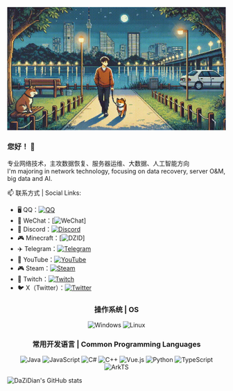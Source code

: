 <div align="center">
  <!-- 修正图片链接格式 -->
  <img src="https://raw.githubusercontent.com/DaZiDian/DaZiDian/main/me.gif" style="width: auto; height: auto;">
</div>

### 您好！ 👋
专业网络技术，主攻数据恢复、服务器运维、大数据、人工智能方向  
I'm majoring in network technology, focusing on data recovery, server O&M, big data and AI.

📫 联系方式 | Social Links:
- 🖥️ QQ：[![QQ](https://img.shields.io/badge/2489043224-%23B92B27.svg?logo=QQ&logoColor=white)](http://wpa.qq.com/msgrd?v=3&uin=2489043224&site=qq&menu=yes)
- 📱 WeChat：[![WeChat](https://img.shields.io/badge/ZiDianSun2007-%88CC00.svg?logo=WeChat&logoColor=white)]
- 💬 Discord：[![Discord](https://img.shields.io/badge/daz1d1an-%235865F2.svg?logo=Discord&logoColor=white)](https://discordapp.com/users/daz1d1an)
- 🎮 Minecraft：[![DZID](https://img.shields.io/badge/DZID-%2300FF00.svg)]
- ✈️ Telegram：[![Telegram](https://img.shields.io/badge/@daz1d1an-%230088CC.svg?logo=Telegram&logoColor=white)](https://t.me/daz1d1an)
- 🎥 YouTube：[![YouTube](https://img.shields.io/badge/@dazidian-%23FF0000.svg?logo=YouTube&logoColor=white)](https://www.youtube.com/channel/@dazidian)
- 🎮 Steam：[![Steam](https://img.shields.io/badge/DaZiDian-%23000000.svg?logo=steam&logoColor=white)](https://steamcommunity.com/id/DaZiDian)
- 🎥 Twitch：[![Twitch](https://img.shields.io/badge/dazidian-%239146FF.svg?logo=Twitch&logoColor=white)](https://www.twitch.tv/dazidian)
- 🐦 X（Twitter）：[![Twitter](https://img.shields.io/badge/dazidian-%23000000.svg?logo=x&logoColor=white)](https://x.com/dazidian)

<div align="center">

### 操作系统 | OS
![Windows](https://img.shields.io/badge/Windows-0078D6?logo=microsoft&logoColor=white)
![Linux](https://img.shields.io/badge/Linux-FCC624?logo=linux&logoColor=black)

### 常用开发语言 | Common Programming Languages
![Java](https://img.shields.io/badge/Java-ED8B00?logo=openjdk&logoColor=white)
![JavaScript](https://img.shields.io/badge/JavaScript-F7DF1E?logo=javascript&logoColor=black)
![C#](https://img.shields.io/badge/C%23-239120?logo=c-sharp&logoColor=white)
![C++](https://img.shields.io/badge/C++-00599C?logo=c%2B%2B&logoColor=white)
![Vue.js](https://img.shields.io/badge/Vue.js-4FC08D?logo=vue.js&logoColor=white)
![Python](https://img.shields.io/badge/Python-3776AB?logo=python&logoColor=white)
![TypeScript](https://img.shields.io/badge/TypeScript-3178C6?logo=typescript&logoColor=white)
![ArkTS](https://img.shields.io/badge/ArkTS-FF0000?logo=huawei&logoColor=white)

</div>

![DaZiDian's GitHub stats](https://github-readme-stats.vercel.app/api?username=DaZiDian&count_private=true&theme=tokyonight&language=zh_CN)
